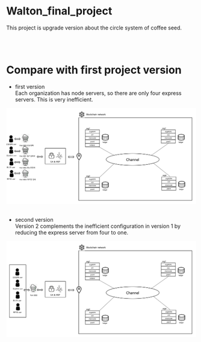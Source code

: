 # Walton_final_project
This project is upgrade version about the circle system of coffee seed.

<br><br>
# Compare with first project version


- first version <br>
Each organization has node servers, so there are only four express servers. This is very inefficient.

![version1](./images/version1.png) <br><br>

- second version <br>
Version 2 complements the inefficient configuration in version 1 by reducing the express server from four to one.

![version4](./images/version4.png)
